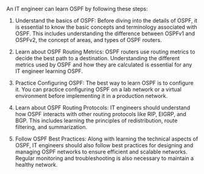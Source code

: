 An IT engineer can learn OSPF by following these steps:

1. Understand the basics of OSPF: Before diving into the details of OSPF, it is essential to know the basic concepts and terminology associated with OSPF. This includes understanding the difference between OSPFv1 and OSPFv2, the concept of areas, and types of OSPF routers.

2. Learn about OSPF Routing Metrics: OSPF routers use routing metrics to decide the best path to a destination. Understanding the different metrics used by OSPF and how they are calculated is essential for any IT engineer learning OSPF.

3. Practice Configuring OSPF: The best way to learn OSPF is to configure it. You can practice configuring OSPF on a lab network or a virtual environment before implementing it in a production network.

4. Learn about OSPF Routing Protocols: IT engineers should understand how OSPF interacts with other routing protocols like RIP, EIGRP, and BGP. This includes learning the principles of redistribution, route filtering, and summarization.

5. Follow OSPF Best Practices: Along with learning the technical aspects of OSPF, IT engineers should also follow best practices for designing and managing OSPF networks to ensure efficient and scalable networks. Regular monitoring and troubleshooting is also necessary to maintain a healthy network.
